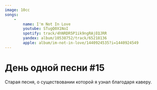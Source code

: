```yaml
---
image: 10сс
songs:
    -
        name: I'm Not In Love
        youtube: STugQ0X1NoI
        spotify: track/4hNRDR5P1ik9ngRAjEQJRR
        yandex: album/10538752/track/65218136
        apple: album/im-not-in-love/1440924535?i=1440924549
---
```

# День одной песни #15

Старая песня, о существовании которой я узнал благодаря каверу.